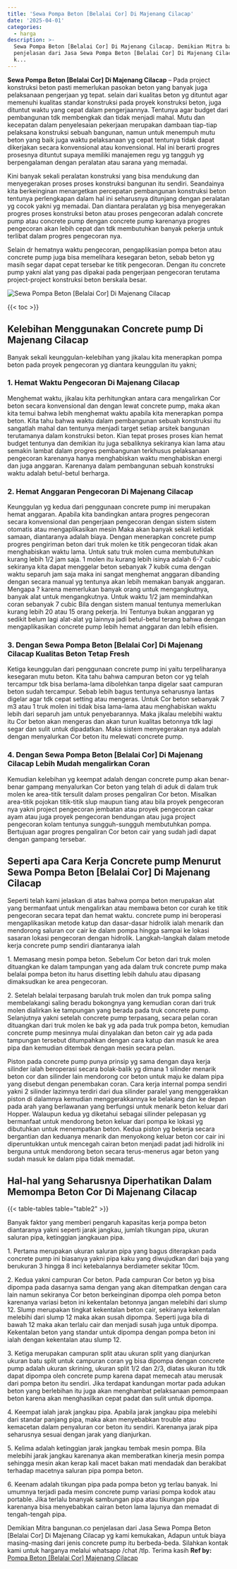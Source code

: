 ```yaml
---
title: 'Sewa Pompa Beton [Belalai Cor] Di Majenang Cilacap'
date: '2025-04-01'
categories:
  - harga
description: >-
  Sewa Pompa Beton [Belalai Cor] Di Majenang Cilacap. Demikian Mitra bangunan.co
  penjelasan dari Jasa Sewa Pompa Beton [Belalai Cor] Di Majenang Cilacap yg
  k...
---
```


**Sewa Pompa Beton \[Belalai Cor\] Di Majenang Cilacap** – Pada project konstruksi beton pasti memerlukan pasokan beton yang banyak juga pelaksanaan pengerjaan yg tepat. selain dari kualitas beton yg dituntut agar memenuhi kualitas standar konstruksi pada proyek konstruksi beton, juga dituntut waktu yang cepat dalam pengerjaannya. Tentunya agar budget dari pembangunan tdk membengkak dan tidak menjadi mahal. Mutu dan kecepatan dalam penyelesaian pekerjaan merupakan dambaan tiap-tiap pelaksana konstruksi sebuah bangunan, namun untuk menempuh mutu beton yang baik juga waktu pelaksanaan yg cepat tentunya tidak dapat dikerjakan secara konvensional atau konvensional. Hal ini berarti progres prosesnya dituntut supaya memiliki manajemen regu yg tangguh yg berpengalaman dengan peralatan atau sarana yang memadai.

Kini banyak sekali peralatan konstruksi yang bisa mendukung dan menyegerakan proses proses konstruksi bangunan itu sendiri. Seandainya kita berkeinginan menargetkan percepatan pembangunan konstruksi beton tentunya perlengkapan dalam hal ini seharusnya ditunjang dengan peralatan yg cocok yakni yg memadai. Dan diantara peralatan yg bisa menyegerakan progres proses konstruksi beton atau proses pengecoran adalah concrete pump atau concrete pump dengan concrete pump karenanya progres pengecoran akan lebih cepat dan tdk membutuhkan banyak pekerja untuk terlibat dalam progres pengecoran nya.

Selain dr hematnya waktu pengecoran, pengaplikasian pompa beton atau concrete pump juga bisa memelihara kesegaran beton, sebab beton yg masih segar dapat cepat tersebar ke titik pengecoran. Dengan itu concrete pump yakni alat yang pas dipakai pada pengerjaan pengecoran terutama project-project konstruksi beton berskala besar.

![Sewa Pompa Beton [Belalai Cor] Di Majenang Cilacap](/images/sewa-concrete-pump-37.png)

{{< toc >}}

## Kelebihan Menggunakan Concrete pump Di Majenang Cilacap

Banyak sekali keunggulan-kelebihan yang jikalau kita menerapkan pompa beton pada proyek pengecoran yg diantara keunggulan itu yakni;

### 1\. Hemat Waktu Pengecoran Di Majenang Cilacap

Menghemat waktu, jikalau kita perhitungkan antara cara mengalirkan Cor beton secara konvensional dan dengan lewat concrete pump, maka akan kita temui bahwa lebih menghemat waktu apabila kita menerapkan pompa beton. Kita tahu bahwa waktu dalam pembangunan sebuah konstruksi itu sangatlah mahal dan tentunya menjadi target setiap arsitek bangunan terutamanya dalam konstruksi beton. Kian tepat proses proses kian hemat budget tentunya dan demikian itu juga sebaliknya sekiranya kian lama atau semakin lambat dalam progres pembangunan terkhusus pelaksanaan pengecoran karenanya hanya menghabiskan waktu menghabiskan energi dan juga anggaran. Karenanya dalam pembangunan sebuah konstruksi waktu adalah betul-betul berharga.

### 2\. Hemat Anggaran Pengecoran Di Majenang Cilacap

Keunggulan yg kedua dari penggunaan concrete pump ini merupakan hemat anggaran. Apabila kita bandingkan antara progres pengecoran secara konvensional dan pengerjaan pengecoran dengan sistem sistem otomatis atau mengaplikasikan mesin Maka akan banyak sekali ketidak samaan, diantaranya adalah biaya. Dengan menerapkan concrete pump progres pengiriman beton dari truk molen ke titik pengecoran tidak akan menghabiskan waktu lama. Untuk satu truk molen cuma membutuhkan kurang lebih 1/2 jam saja. 1 molen itu kurang lebih isinya adalah 6-7 cubic sekiranya kita dapat menggelar beton sebanyak 7 kubik cuma dengan waktu separuh jam saja maka ini sangat menghemat anggaran dibanding dengan secara manual yg tentunya akan lebih memakan banyak anggaran. Mengapa ? karena memerlukan banyak orang untuk mengangkutnya, banyak alat untuk mengangkutnya. Untuk waktu 1/2 jam memindahkan coran sebanyak 7 cubic Bila dengan sistem manual tentunya memerlukan kurang lebih 20 atau 15 orang pekerja. Ini Tentunya bukan anggaran yg sedikit belum lagi alat-alat yg lainnya jadi betul-betul terang bahwa dengan mengaplikasikan concrete pump lebih hemat anggaran dan lebih efisien.

### 3\. Dengan Sewa Pompa Beton \[Belalai Cor\] Di Majenang Cilacap Kualitas Beton Tetap Fresh

Ketiga keunggulan dari penggunaan concrete pump ini yaitu terpeliharanya kesegaran mutu beton. Kita tahu bahwa campuran beton cor yg telah tercampur tdk bisa berlama-lama dibolehkan tanpa digelar saat campuran beton sudah tercampur. Sebab lebih bagus tentunya seharusnya lantas digelar agar tdk cepat setting atau mengeras. Untuk Cor beton sebanyak 7 m3 atau 1 truk molen ini tidak bisa lama-lama atau menghabiskan waktu lebih dari separuh jam untuk penyebarannya. Maka jikalau melebihi waktu itu Cor beton akan mengeras dan akan turun kualitas betonnya tdk lagi segar dan sulit untuk dipadatkan. Maka sistem menyegerakan nya adalah dengan menyalurkan Cor beton itu melewati concrete pump.

### 4\. Dengan Sewa Pompa Beton \[Belalai Cor\] Di Majenang Cilacap Lebih Mudah mengalirkan Coran

Kemudian kelebihan yg keempat adalah dengan concrete pump akan benar-benar gampang menyalurkan Cor beton yang telah di aduk di dalam truk molen ke area-titik tersulit dalam proses pengaliran Cor beton. Misalkan area-titik pojokan titik-titik slup maupun tiang atau bila proyek pengecoran nya yakni project pengecoran jembatan atau proyek pengecoran cakar ayam atau juga proyek pengecoran bendungan atau juga project pengecoran kolam tentunya sungguh-sungguh membutuhkan pompa. Bertujuan agar progres pengaliran Cor beton cair yang sudah jadi dapat dengan gampang tersebar.

## Seperti apa Cara Kerja Concrete pump Menurut Sewa Pompa Beton \[Belalai Cor\] Di Majenang Cilacap

Seperti telah kami jelaskan di atas bahwa pompa beton merupakan alat yang bermanfaat untuk mengalirkan atau membawa beton cor curah ke titik pengecoran secara tepat dan hemat waktu. concrete pump ini beroperasi mengaplikasikan metode katup dan dasar-dasar hidrolik ialah menarik dan mendorong saluran cor cair ke dalam pompa hingga sampai ke lokasi sasaran lokasi pengecoran dengan hidrolik. Langkah-langkah dalam metode kerja concrete pump sendiri diantaranya ialah

1\. Memasang mesin pompa beton. Sebelum Cor beton dari truk molen dituangkan ke dalam tampungan yang ada dalam truk concrete pump maka belalai pompa beton itu harus disetting lebih dahulu atau dipasang dimaksudkan ke area pengecoran.

2\. Setelah belalai terpasang barulah truk molen dan truk pompa saling membelakangi saling beradu bokongnya yang kemudian coran dari truk molen dialirkan ke tampungan yang berada pada truk concrete pump. Selanjutnya yakni setelah concrete pump terpasang, secara pelan coran dituangkan dari truk molen ke bak yg ada pada truk pompa beton, kemudian concrete pump mesinnya mulai dinyalakan dan beton cair yg ada pada tampungan tersebut ditumpahkan dengan cara katup dan masuk ke area pipa dan kemudian ditembak dengan mesin secara pelan.

Piston pada concrete pump punya prinsip yg sama dengan daya kerja silinder ialah beroperasi secara bolak-balik yg dimana 1 silinder menarik beton cor dan silinder lain mendorong cor beton untuk maju ke dalam pipa yang disebut dengan penembakan coran. Cara kerja internal pompa sendiri yakni 2 silinder lazimnya terdiri dari dua silinder paralel yang menggerakkan piston di dalamnya kemudian menggerakkannya ke belakang dan ke depan pada arah yang berlawanan yang berfungsi untuk menarik beton keluar dari Hopper. Walaupun kedua yg diketahui sebagai silinder pelepasan yg bermanfaat untuk mendorong beton keluar dari pompa ke lokasi yg dibutuhkan untuk menempatkan beton. Kedua piston yg bekerja secara bergantian dan keduanya menarik dan menyokong keluar beton cor cair ini diperuntukkan untuk mencegah cairan beton menjadi padat jadi hidrolik ini berguna untuk mendorong beton secara terus-menerus agar beton yang sudah masuk ke dalam pipa tidak memadat.

## Hal-hal yang Seharusnya Diperhatikan Dalam Memompa Beton Cor Di Majenang Cilacap

{{< table-tables table="table2" >}}

Banyak faktor yang memberi pengaruh kapasitas kerja pompa beton diantaranya yakni seperti jarak jangkau, jumlah tikungan pipa, ukuran saluran pipa, ketinggian jangkauan pipa.

1\. Pertama merupakan ukuran saluran pipa yang bagus diterapkan pada concrete pump ini biasanya yakni pipa kaku yang diwujudkan dari baja yang berukuran 3 hingga 8 inci ketebalannya berdiameter sekitar 10cm.

2\. Kedua yakni campuran Cor beton. Pada campuran Cor beton yg bisa dipompa pada dasarnya sama dengan yang akan ditempatkan dengan cara lain namun sekiranya Cor beton berkeinginan dipompa oleh pompa beton karenanya variasi beton ini kekentalan betonnya jangan melebihi dari slump 12. Slump merupakan tingkat kekentalan beton cair, sekiranya kekentalan melebihi dari slump 12 maka akan susah dipompa. Seperti juga bila di bawah 12 maka akan terlalu cair dan menjadi susah juga untuk dipompa. Kekentalan beton yang standar untuk dipompa dengan pompa beton ini ialah dengan kekentalan atau slump 12.

3\. Ketiga merupakan campuran split atau ukuran split yang dianjurkan ukuran batu split untuk campuran coran yg bisa dipompa dengan concrete pump adalah ukuran skrining, ukuran split 1/2 dan 2/3, diatas ukuran itu tdk dapat dipompa oleh concrete pump karena dapat memecah atau merusak dari pompa beton itu sendiri. Jika terdapat kandungan mortar pada adukan beton yang berlebihan itu juga akan menghambat pelaksanaan pemompaan beton karena akan menghasilkan cepat padat dan sulit untuk dipompa.

4\. Keempat ialah jarak jangkau pipa. Apabila jarak jangkau pipa melebihi dari standar panjang pipa, maka akan menyebabkan trouble atau kemacetan dalam penyaluran cor beton itu sendiri. Karenanya jarak pipa seharusnya sesuai dengan jarak yang dianjurkan.

5\. Kelima adalah ketinggian jarak jangkau tembak mesin pompa. Bila melebihi jarak jangkau karenanya akan memberatkan kinerja mesin pompa sehingga mesin akan kerap kali macet bakan mati mendadak dan berakibat terhadap macetnya saluran pipa pompa beton.

6\. Keenam adalah tikungan pipa pada pompa beton yg terlau banyak. Ini umumnya terjadi pada mesim concrete pump variasi pompa kodok atau portable. Jika terlalu bnanyak sambungan pipa atau tikungan pipa karenanya bisa menyebabkan cairan beton lama lajunya dan memadat di tengah-tengah pipa.

Demikian Mitra bangunan.co penjelasan dari Jasa Sewa Pompa Beton \[Belalai Cor\] Di Majenang Cilacap yg kami kemukakan, Adapun untuk biaya masing-masing dari jenis concrete pump itu berbeda-beda. Silahkan kontak kami untuk harganya melalui whatsapp /chat /tlp. Terima kasih
**Ref by:** [Pompa Beton [Belalai Cor] Majenang Cilacap](https://id.wikipedia.org/wiki/Pompa)
